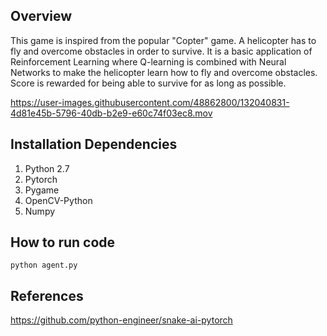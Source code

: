 ## Overview
This game is inspired from the popular "Copter" game. A helicopter has to fly and overcome obstacles in order to survive. It is a basic application of Reinforcement Learning where Q-learning is combined with Neural Networks to make the helicopter learn how to fly and overcome obstacles. Score is rewarded for being able to survive for as long as possible.

https://user-images.githubusercontent.com/48862800/132040831-4d81e45b-5796-40db-b2e9-e60c74f03ec8.mov

## Installation Dependencies
1. Python 2.7
2. Pytorch
3. Pygame
4. OpenCV-Python
5. Numpy

## How to run code
`python agent.py`

## References
https://github.com/python-engineer/snake-ai-pytorch
